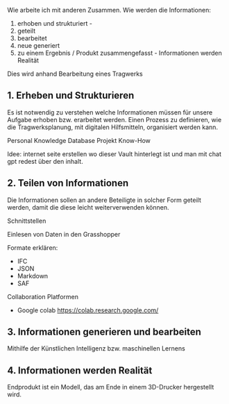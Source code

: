 

Wie arbeite ich mit anderen Zusammen. Wie werden die Informationen:
1. erhoben und strukturiert - 
2. geteilt
3. bearbeitet
4. neue generiert
5. zu einem Ergebnis / Produkt zusammengefasst - Informationen werden Realität


Dies wird anhand Bearbeitung eines Tragwerks 


## 1. Erheben und Strukturieren
Es ist notwendig zu verstehen welche Informationen müssen für unsere Aufgabe erhoben bzw. erarbeitet werden.
Einen Prozess zu definieren, wie die Tragwerksplanung, mit digitalen Hilfsmitteln, organisiert werden kann.

Personal Knowledge Database
Projekt Know-How



Idee: internet seite erstellen wo dieser Vault hinterlegt ist und man mit chat gpt redest über den inhalt.

## 2. Teilen von Informationen
Die Informationen sollen an andere Beteiligte in solcher Form geteilt werden, damit die diese leicht weiterverwenden können.

Schnittstellen


Einlesen von Daten in den Grasshopper 

Formate erklären:
- IFC
- JSON
- Markdown
- SAF

Collaboration Platformen
- Google colab https://colab.research.google.com/

## 3. Informationen generieren und bearbeiten



Mithilfe der Künstlichen Intelligenz bzw. maschinellen Lernens




## 4. Informationen werden Realität



Endprodukt ist ein Modell, das am Ende in einem 3D-Drucker hergestellt wird.